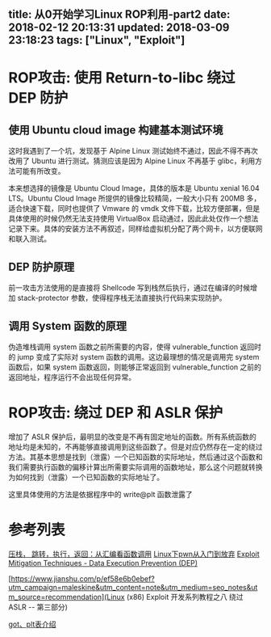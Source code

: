 title: 从0开始学习Linux ROP利用-part2
date: 2018-02-12 20:13:31
updated: 2018-03-09 23:18:23
tags: ["Linux", "Exploit"]
---

# ROP攻击: 使用 Return-to-libc 绕过 DEP 防护

## 使用 Ubuntu cloud image 构建基本测试环境

这时我遇到了一个坑，发现基于 Alpine Linux 测试始终不通过，因此不得不再次改用了 Ubuntu 进行测试。猜测应该是因为 Alpine Linux 不再基于 glibc，利用方法可能有所改变。

本来想选择的镜像是 Ubuntu Cloud Image，具体的版本是 Ubuntu xenial 16.04 LTS。Ubuntu Cloud Image 所提供的镜像比较精简，一般大小只有 200MB 多，适合快速下载，同时也提供了 Vmware 的 vmdk 文件下载，比较方便部署，但是具体使用的时候仍然无法支持使用 VirtualBox 启动通过，因此此处仅作一个想法记录下来。具体的安装方法不再叙述，同样给虚拟机分配了两个网卡，以方便联网和联入测试。

## DEP 防护原理

前一攻击方法使用的是直接将 Shellcode 写到栈然后执行，通过在编译的时候增加 stack-protector 参数，使得程序栈无法直接执行代码来实现防护。

## 调用 System 函数的原理

伪造堆栈调用 system 函数之前所需要的内容，使得 vulnerable_function 返回时的 jump 变成了实际对 system 函数的调用。这边最理想的情况是调用完 system 函数后，如果 system 函数返回，则能够正常返回到 vulnerable_function 之前的返回地址，程序运行不会出现任何异常。

# ROP攻击: 绕过 DEP 和 ASLR 保护

增加了 ASLR 保护后，最明显的改变是不再有固定地址的函数。所有系统函数的地址均是未知的，不再能够直接调用到这些函数了。但是对应仍然存在一定的绕过方法。其基本思想是找到（泄露）一个已知函数的实际地址，然后通过这个函数和我们需要执行函数的偏移计算出所需要实际调用的函数地址，那么这个问题就转换为如何找到（泄露）一个已知函数的实际地址了。

这里具体使用的方法是依据程序中的 write@plt 函数泄露了

# 参考列表

[压栈， 跳转，执行，返回：从汇编看函数调用](https://www.jianshu.com/p/594357dff57e)
[Linux下pwn从入门到放弃](https://xz.aliyun.com/t/1803)
[Exploit Mitigation Techniques - Data Execution Prevention (DEP)](https://0x00sec.org/t/exploit-mitigation-techniques-data-execution-prevention-dep/4634)

[https://www.jianshu.com/p/ef58e6b0ebef?utm_campaign=maleskine&utm_content=note&utm_medium=seo_notes&utm_source=recommendation](Linux (x86) Exploit 开发系列教程之八 绕过 ASLR -- 第三部分)

[got、plt表介绍](https://introspelliam.github.io/2017/08/03/pwn/got%E3%80%81plt%E8%A1%A8%E4%BB%8B%E7%BB%8D/)